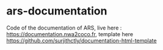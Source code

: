 # ars-documentation
Code of the documentation of ARS, live here : https://documentation.nwa2coco.fr, template here https://github.com/surjithctly/documentation-html-template

